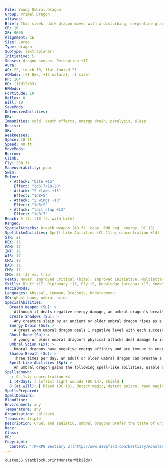 ```yaml
---
File: Young Umbral Dragon
Group: Primal Dragon
aliases: 
Brief: This sleek, dark dragon moves with a disturbing, serpentine grace, its eyes glowing as if lit from within by crimson embers.
CR: 10
XP: 9600
Alignment: CE
Size: Large
Type: dragon
SubType: (extraplanar)
Initiative: 5
Senses: dragon senses; Perception +17
Aura: 
AC: 22, touch 10, flat-footed 21
ACMods: (+1 Dex, +12 natural, -1 size)
HP: 104
HD: (11d12+33)
HPMods: 
Fortitude: 10
Reflex: 8
Will: 10
SaveMods: 
DefensiveAbilities: 
DR: 
Immunities: cold, death effects, energy drain, paralysis, sleep
Resist: 
SR: 
Weaknesses: 
Space: 10 ft.
Speed: 40 ft.
MoveMods: 
Burrow: 
Climb: 
Fly: 200 ft.
Maneuverability: poor
Swim: 
Melee: 
  - Attack: "bite +15"
    Effect: "2d6+7/19-20"
  - Attack: "2 claws +15"
    Effect: "1d8+5"
  - Attack: "2 wings +13"
    Effect: "1d6+2"
  - Attack: "tail slap +13"
    Effect: "1d8+7"
Reach: 5 ft. (10 ft. with bite)
Ranged: 
SpecialAttacks: breath weapon (40-ft. cone, 6d8 neg. energy, DC 18)
SpellLikeAbilities: Spell-Like Abilities (CL 11th; concentration +14)  At Will-darkness
STR: 21
DEX: 12
CON: 17
INT: 16
WIS: 17
CHA: 16
BAB: 11
CMB: 17
CMD: 28 (32 vs. trip)
Feats: Hover, Improved Critical (bite), Improved Initiative, Multiattack, Power Attack, Vital Strike
Skills: Bluff +17, Diplomacy +17, Fly +9, Knowledge (arcana) +17, Knowledge (local) +17, Knowledge (planes) +17, Perception +17, Sense Motive +17, Stealth +11
RacialMods: 
Languages: Abyssal, Common, Draconic, Undercommon
SQ: ghost bane, umbral scion
SpecialAbilities:
  Breath Weapon (Su): >
    Although it deals negative energy damage, an umbral dragon's breath weapon does not heal undead creatures.
  Create Shadows (Su): >
    Any creature slain by an ancient or older umbral dragon rises as a shadow (if 8 HD or less) or greater shadow (if above 8 HD) under the umbral dragon's control 1d4 rounds later.
  Energy Drain (Su): >
    A great wyrm umbral dragon deals 1 negative level with each successful bite or claw attack (1 level, DC 32).
  Ghost Bane (Su): >
    A young or older umbral dragon's physical attacks deal damage to incorporeal creatures normally.
  Umbral Scion (Ex): >
    Umbral dragons have negative energy affinity and are immune to energy drain and death effects.
  Shadow Breath (Su): >
    Three times per day, an adult or older umbral dragon can breathe a cone of shadows. Creatures who fail a Fortitude save are blinded for 1d4 rounds and take 1 point of Str drain per age category possessed by the dragon. A successful save negates the blindness and reduces Str drain to 1d4 points.
  Spell-Like Abilities (Sp): >
    An umbral dragon gains the following spell-like abilities, usable at will (unless indicated otherwise) on reaching the listed age category. Young-darkness; Juvenile- vampiric touch; Adult-shadow walk; Old-project image; Ancient-finger of death (3/day), Great wyrm-shades.
SpellsKnown:
  _: CL 1st; concentration +4
  1 (4/day): [ inflict light wounds (DC 14), shield ]
  0 (at will): [ bleed (DC 13), detect magic, detect poison, read magic ]
SpellsPrepared: 
SpellDomains: 
Bloodline: 
Environment: any
Temperature: any
Organization: solitary
Treasure: triple
Description: Cruel and sadistic, umbral dragons prefer the taste of undead flesh or ghostly ectoplasm, yet never turn down opportunities to consume living flesh.
Race: 
Class: 
MR: 
Copyright:
  Content: '[PFRPG Bestiary 2](http://www.d20pfsrd.com/bestiary/monster-listings/dragons/dragon/-primal-umbral)'
---
```

```dataviewjs
customJS.Statblock.printMonsterWiki(dv)
```
